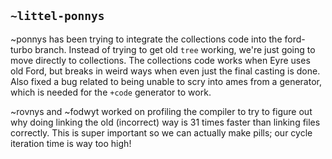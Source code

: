 ## `~littel-ponnys`
~ponnys has been trying to integrate the collections code into the ford-turbo
branch. Instead of trying to get old `tree` working, we're just going to move
directly to collections. The collections code works when Eyre uses old Ford,
but breaks in weird ways when even just the final casting is done. Also fixed a
bug related to being unable to scry into ames from a generator, which is needed
for the `+code` generator to work.

~rovnys and ~fodwyt worked on profiling the compiler to try to figure out why
doing linking the old (incorrect) way is 31 times faster than linking files
correctly. This is super important so we can actually make pills; our cycle
iteration time is way too high!
